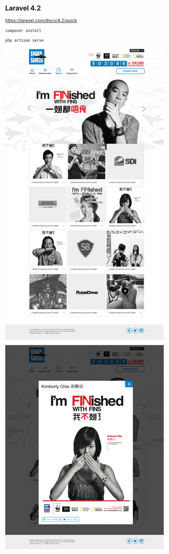 ## Laravel 4.2

https://laravel.com/docs/4.2/quick

`composer install`

`php artisan serve`

![alt text](finished-with-fins.jpg)

![alt text](finished-with-fins2.jpg)